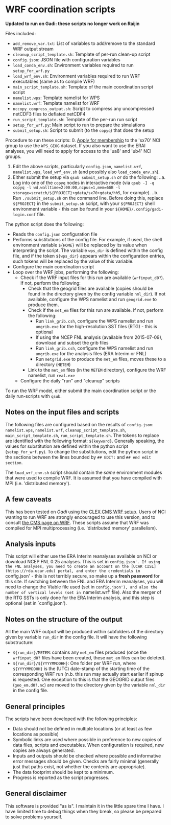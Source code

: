 # WRF coordination scripts

**Updated to run on Gadi: these scripts no longer work on Raijin**

Files included:
* `add_remove_var.txt`: List of variables to add/remove to the standard WRF output stream
* `cleanup_script_template.sh`: Template of per-run clean-up script
* `config.json`: JSON file with configuration variables
* `load_conda_env.sh`: Environment variables required to run `setup_for_wrf.py`
* `load_wrf_env.sh`: Environment variables required to run WRF executables (same as to compile WRF)
* `main_script_template.sh`: Template of the main coordination script script
* `namelist.wps`: Template namelist for WPS
* `namelist.wrf`: Template namelist for WRF
* `nccopy_compress_output.sh`: Script to compress any uncompressed netCDF3 files to deflated netCDF4
* `run_script_template.sh`: Template of the per-run run script
* `setup_for_wrf.py`: Main script to run to prepare the simulations
* `submit_setup.sh`: Script to submit (to the `copyq`) that does the setup

Procedure to run these scripts:
0. [Apply for membership](https://my.nci.org.au/) to the 'sx70' NCI group to use the `WPS_GEOG` dataset. If you also want to use the ERAI analyses, you will need to apply for access to the 'ua8' and 'ub4' NCI groups.
1. Edit the above scripts, particularly `config.json`, `namelist.wrf`, `namelist.wps`, `load_wrf_env.sh` (and possibly also `load_conda_env.sh`).
2. Either submit the setup via `qsub submit_setup.sh` *or* do the following:
..a. Log into one of the `copyq` nodes in interactive mode (via `qsub -I -q copyq -l wd,walltime=2:00:00,ncpus=1,mem=6GB -l storage=scratch/${PROJECT}+gdata/sx70+gdata/hh5`, for example).
..b. Run `./submit_setup.sh` on the command line. Before doing this, replace `${PROJECT}` in the `submit_setup.sh` script, with your `${PROJECT}` shell environment variable - this can be found in your `${HOME}/.config/gadi-login.conf` file.

The python script does the following:
* Reads the `config.json` configuration file
* Performs substitutions of the config file. For example, if used, the shell environment variable `${HOME}` will be replaced by its value when interpreting the script. The variable `wps_dir` is defined within the config file, and if the token `${wps_dir}` appears within the configuration entries, such tokens will be replaced by the value of this variable.
* Configure the main coordination script
* Loop over the WRF jobs, performing the following:
  * Check if the WRF input files for this run are available (`wrfinput_d0?`). If not, perform the following:
    * Check that the geogrid files are available (copies should be found in the directory given by the config variable `nml_dir`). If not available, configure the WPS namelist and run `geogrid.exe` to produce them.
    * Check if the `met_em` files for this run are available. If not, perform the following:
      * Run `link_grib.csh`, configure the WPS namelist and run `ungrib.exe` for the high-resolution SST files (RTG) - this is optional
      * If using the NCEP FNL analysis (available from 2015-07-09), download and subset the grib files
      * Run `link_grib.csh`, configure the WPS namelist and run `ungrib.exe` for the analysis files (ERA Interim or FNL)
      * Run `metgrid.exe` to produce the `met_em` files, moves these to a directory (`METEM`)
    * Link to the `met_em` files (in the `METEM` directory), configure the WRF namelist, run `real.exe`
  * Configure the daily "run" and "cleanup" scripts

To run the WRF model, either submit the main coordination script or the daily run-scripts with `qsub`.


## Notes on the input files and scripts

The following files are configured based on the results of `config.json`: `namelist.wps`, `namelist.wrf`, `cleanup_script_template.sh`, `main_script_template.sh`, `run_script_template.sh`. The tokens to replace are identified with the following format: `${keyword}`. Generally speaking, the values for substitution are defined within the python script (`setup_for_wrf.py`). To change the substitutions, edit the python script in the sections between the lines bounded by `## EDIT:` and `## end edit section`.

The `load_wrf_env.sh` script should contain the *same* environment modules that were used to compile WRF. It is assumed that you have compiled with MPI (i.e. 'distributed memory').

## A few caveats

This has been tested on *Gadi* using the [CLEX CMS WRF setup](https://github.com/coecms/WRF). Users of NCI wanting to run WRF are strongly encouraged to use this version, and to consult [the CMS page on WRF](http://climate-cms.wikis.unsw.edu.au/WRF). These scripts assume that WRF was compiled for MPI multiprocessing (i.e. 'distributed memory' parallelism). 

## Analysis inputs

This script will either use the ERA Interim reanalyses available on NCI or download NCEP FNL 0.25 analyses. This is set in `config.json'. If using the FNL analyses, you need to create an account on the [UCAR CISL](https://rda.ucar.edu) portal, and enter the credentials in `config.json' - this is not terribly secure, so make up a **fresh password** for this site. If switching between the FNL and ERA Interim reanalyses, you will need to change the Vtable file used (set in `config.json'), and also the number of vertical levels (set in `namelist.wrf' file). Also the merger of the RTG SSTs is only done for the ERA Interim analysis, and this step is optional (set in `config.json').

## Notes on the structure of the output

All the main WRF output will be produced within subfolders of the directory given by variable `run_dir` in the config file. It will have the following substructure:
* `${run_dir}/METEM`: contains any `met_em` files produced (once the `wrfinput_d0?` files have been created, these `met_em` files can be deleted).
* `${run_dir}/${YYYYMMDDHH}`: One folder per WRF run, where `${YYYYMMDDHH}` is the (UTC) date-stamp of the starting time of the corresponding WRF run (n.b. this run may actually start earlier if spinup is requested.
One exception to this is that the GEOGRID output files (`geo_em.d0?.nc`) are moved to the directory given by the variable `nml_dir` in the config file.

## General principles

The scripts have been developed with the following principles:
* Data should not be defined in multiple locations (or at least as few locations as possible)
* Symbolic links are used where possible in preference to new copies of data files, scripts and executables. When configuration is required, new copies are always generated.
* Inputs and outputs should be checked where possible and informative error messages should be given. Checks are fairly minimal (generally just that paths exist, not whether the contents are appropriate).
* The data footprint should be kept to a minimum.
* Progress is reported as the script progresses.

## General disclaimer

This software is provided "as is". I maintain it in the little spare time I have. I have limited time to debug things when they break, so please be prepared to solve problems yourself.
